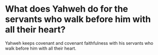 # What does Yahweh do for the servants who walk before him with all their heart?

Yahweh keeps covenant and covenant faithfulness with his servants who walk before him with all their heart.
